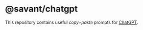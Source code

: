 # @savant/chatgpt
This repository contains useful *copy+paste* prompts for [ChatGPT](https://chat.openai.com/chat).